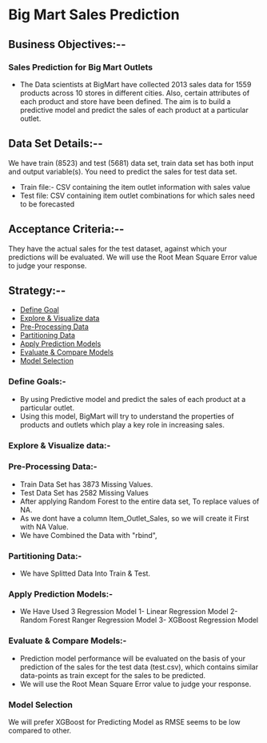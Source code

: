 # Big Mart Sales Prediction
## Business Objectives:-- 
### Sales Prediction for Big Mart Outlets
- The Data scientists at BigMart have collected 2013 sales data for 1559 products across 10 stores in different cities. Also, certain attributes of each product and store have been defined. The aim is to build a predictive model and predict the sales of each product at a particular outlet.

## Data Set Details:-- 
We have train (8523) and test (5681) data set, train data set has both input and output variable(s). You need to predict the sales for test data set.

- Train file:- CSV containing the item outlet information with sales value
- Test file: CSV containing item outlet combinations for which sales need to be forecasted

## Acceptance Criteria:--
They have the actual sales for the test dataset, against which your predictions will be evaluated. We will use the Root Mean Square Error value to judge your response.

## Strategy:--
- [Define Goal](https://github.com/chetansy/Project_Bigmart/blob/master/README.md#define-goals)
- [Explore & Visualize data](https://github.com/chetansy/Project_Bigmart/blob/master/README.md#explore--visualize-data)
- [Pre-Processing Data](https://github.com/chetansy/Project_Bigmart/blob/master/README.md#pre-processing-data)
- [Partitioning Data](https://github.com/chetansy/Project_Bigmart/blob/master/README.md#partitioning-data)
- [Apply Prediction Models](https://github.com/chetansy/Project_Bigmart/blob/master/README.md#apply-prediction-models)
- [Evaluate & Compare Models](https://github.com/chetansy/Project_Bigmart/blob/master/README.md#evaluate--compare-models)
- [Model Selection](https://github.com/chetansy/Project_Bigmart/blob/master/README.md#model-selection)

### Define Goals:-
- By using Predictive model and predict the sales of each product at a particular outlet.
- Using this model, BigMart will try to understand the properties of products and outlets which play a key role in increasing sales.

### Explore & Visualize data:- 

### Pre-Processing Data:-
- Train Data Set has 3873 Missing Values.
- Test Data Set has 2582 Missing Values
- After applying Random Forest to the entire data set, To replace values of NA.
- As we dont have a column Item_Outlet_Sales, so we will create it First with NA Value.
- We have Combined the Data with "rbind",

### Partitioning Data:-
- We have Splitted Data Into Train & Test.

### Apply Prediction Models:-
- We Have Used 3 Regression Model
1- Linear Regression Model
2- Random Forest Ranger Regression Model
3- XGBoost Regression Model

### Evaluate & Compare Models:-
- Prediction model performance will be evaluated on the basis of your prediction of the sales for the test data (test.csv), which contains similar data-points as train except for the sales to be predicted.
- We will use the Root Mean Square Error value to judge your response.

### Model Selection
We will prefer XGBoost for Predicting Model as RMSE seems to be low compared to other.
